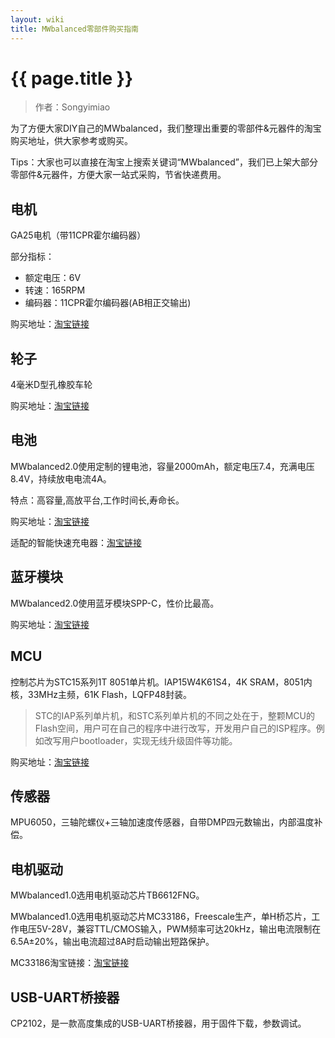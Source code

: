 ```yaml
---
layout: wiki
title: MWbalanced零部件购买指南
---
```


# {{ page.title }}

> 作者：Songyimiao

为了方便大家DIY自己的MWbalanced，我们整理出重要的零部件&元器件的淘宝购买地址，供大家参考或购买。

Tips：大家也可以直接在淘宝上搜索关键词“MWbalanced”，我们已上架大部分零部件&元器件，方便大家一站式采购，节省快递费用。

## 电机

GA25电机（带11CPR霍尔编码器）   

部分指标：

* 额定电压：6V
* 转速：165RPM
* 编码器：11CPR霍尔编码器(AB相正交输出)

购买地址：[淘宝链接](https://item.taobao.com/item.htm?spm=a230r.1.14.22.R8Fz9N&id=530768792280&ns=1&abbucket=15#detail)

## 轮子

4毫米D型孔橡胶车轮 

购买地址：[淘宝链接](https://item.taobao.com/item.htm?spm=a230r.1.14.37.R8Fz9N&id=530721850842&ns=1&abbucket=15#detail)


## 电池

MWbalanced2.0使用定制的锂电池，容量2000mAh，额定电压7.4，充满电压8.4V，持续放电电流4A。

特点：高容量,高放平台,工作时间长,寿命长。

购买地址：[淘宝链接](https://item.taobao.com/item.htm?spm=a230r.1.14.32.E1P6u7&id=529808134531&ns=1&abbucket=15#detail)

适配的智能快速充电器：[淘宝链接](https://item.taobao.com/item.htm?spm=a230r.1.14.42.R8Fz9N&id=530722106272&ns=1&abbucket=15#detail)

## 蓝牙模块

MWbalanced2.0使用蓝牙模块SPP-C，性价比最高。

购买地址：[淘宝链接](https://item.taobao.com/item.htm?spm=a230r.1.14.17.R8Fz9N&id=530271728357&ns=1&abbucket=15#detail)

## MCU

控制芯片为STC15系列1T 8051单片机。IAP15W4K61S4，4K SRAM，8051内核，33MHz主频，61K Flash，LQFP48封装。

>STC的IAP系列单片机，和STC系列单片机的不同之处在于，整颗MCU的Flash空间，用户可在自己的程序中进行改写，开发用户自己的ISP程序。例如改写用户bootloader，实现无线升级固件等功能。

购买地址：[淘宝链接](https://item.taobao.com/item.htm?spm=a1z10.1-c.w4004-2285046357.14.Vgn8wp&id=526103204556)

## 传感器

MPU6050，三轴陀螺仪+三轴加速度传感器，自带DMP四元数输出，内部温度补偿。

## 电机驱动

MWbalanced1.0选用电机驱动芯片TB6612FNG。

MWbalanced1.0选用电机驱动芯片MC33186，Freescale生产，单H桥芯片，工作电压5V-28V，兼容TTL/CMOS输入，PWM频率可达20kHz，输出电流限制在6.5A±20%，输出电流超过8A时启动输出短路保护。

MC33186淘宝链接：[淘宝链接](https://item.taobao.com/item.htm?spm=a1z10.1-c.w4004-2285046357.4.Vgn8wp&id=526047719618)

## USB-UART桥接器

CP2102，是一款高度集成的USB-UART桥接器，用于固件下载，参数调试。







